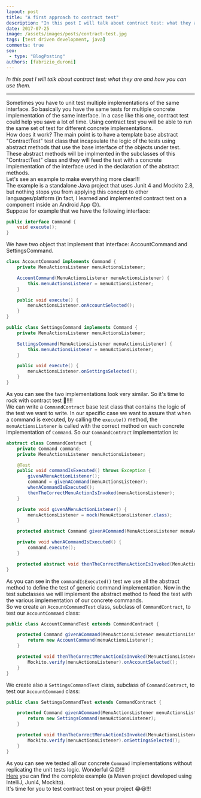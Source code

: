 ```yaml
---
layout: post
title: "A first approach to contract test"
description: "In this post I will talk about contract test: what they are and how you can use them."
date: 2017-07-25
image: /assets/images/posts/contract-test.jpg
tags: [test driven development, java]
comments: true
seo:
 - type: "BlogPosting"
authors: [fabrizio_duroni] 
---
```


*In this post I will talk about contract test: what they are and how you can use them.*

---

Sometimes you have to unit test multiple implementations of the same interface. So basically you have the same tests for multiple concrete implementation of the same interface. In a case like this one, contract test could help you save a lot of time. Using contract test you will be able to run the same set of test for different concrete implementations.  
How does it work? The main point is to have a template base abstract "ContractTest" test class that incapsulate the logic of the tests using abstract methods that use the base interface of the objects under test. These abstract methods will be implmented in the subclasses of this "ContractTest" class and they will feed the test with a concrete implementation of the interface used in the declaration of the abstract methods.  
Let's see an example to make everything more clear!!!  
The example is a standalone Java project that uses Junit 4 and Mockito 2.8, but nothing stops you from applying this concept to other languages/platform (in fact, I learned and implemented contract test on a component inside an Android App :heart_eyes:).  
Suppose for example that we have the following interface:

```java
public interface Command {
    void execute();
}
```

We have two object that implement that interface: AccountCommand and SettingsCommand.

```java
class AccountCommand implements Command {
    private MenuActionsListener menuActionsListener;

    AccountCommand(MenuActionsListener menuActionsListener) {
        this.menuActionsListener = menuActionsListener;
    }

    public void execute() {
        menuActionsListener.onAccountSelected();
    }
}

public class SettingsCommand implements Command {
    private MenuActionsListener menuActionsListener;

    SettingsCommand(MenuActionsListener menuActionsListener) {
        this.menuActionsListener = menuActionsListener;
    }

    public void execute() {
        menuActionsListener.onSettingsSelected();
    }
}
```

As you can see the two implementations look very similar. So it's time to rock with contract test :metal:!!!!  
We can write a `CommandContract` base test class that contains the logic of the test we want to write. In our specific case we want to assure that when a command is executed, by calling the `execute()` method, the `menuActionsListener` is called with the correct method on each concrete implementation of `Command`. So our `CommandContract` implementation is:

```java
abstract class CommandContract {
    private Command command;
    private MenuActionsListener menuActionsListener;

    @Test
    public void commandIsExecuted() throws Exception {
        givenAMenuActionListener();
        command = givenACommand(menuActionsListener);
        whenACommandIsExecuted();
        thenTheCorrectMenuActionIsInvoked(menuActionsListener);
    }

    private void givenAMenuActionListener() {
        menuActionsListener = mock(MenuActionsListener.class);
    }

    protected abstract Command givenACommand(MenuActionsListener menuActionsListener);

    private void whenACommandIsExecuted() {
        command.execute();
    }

    protected abstract void thenTheCorrectMenuActionIsInvoked(MenuActionsListener menuActionsListener);
}
```

As you can see in the `commandIsExecuted()` test we use all the abstract method to define the test of generic command implementation. Now in the test subclasses we will implement the abstract method to feed the test with the various implementation of our concrete commands.  
So we create an `AccountCommandTest` class, subclass of `CommandContract`, to test our `AccountCommand` class:

```java
public class AccountCommandTest extends CommandContract {

    protected Command givenACommand(MenuActionsListener menuActionsListener) {
        return new AccountCommand(menuActionsListener);
    }

    protected void thenTheCorrectMenuActionIsInvoked(MenuActionsListener menuActionsListener) {
        Mockito.verify(menuActionsListener).onAccountSelected();
    }
}
```

We create also a `SettingsCommandTest` class, subclass of `CommandContract`, to test our `AccountCommand` class:

```java
public class SettingsCommandTest extends CommandContract {

    protected Command givenACommand(MenuActionsListener menuActionsListener) {
        return new SettingsCommand(menuActionsListener);
    }

    protected void thenTheCorrectMenuActionIsInvoked(MenuActionsListener menuActionsListener) {
        Mockito.verify(menuActionsListener).onSettingsSelected();
    }
}
```

As you can see we tested all our concrete `Command` implementations without replicating the unit tests logic.
Wonderful :open_mouth::heart_eyes:!!!  
[Here](https://github.com/chicio/Contract-Tests "Contract test java example") you can find the complete example (a Maven project developed using IntelliJ, Juni4, Mockito).  
It's time for you to test contract test on your project :joy::laughing:!!!
